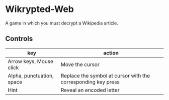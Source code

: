 # Wikrypted-Web
A game in which you must decrypt a Wikipedia article.

## Controls
|key                      |action                                                       |
|-------------------------|-------------------------------------------------------------|
|Arrow keys, Mouse click  |Move the cursor                                              |
|Alpha, punctuation, space|Replace the symbol at cursor with the corresponding key press|
|Hint                     |Reveal an encoded letter                                     |
